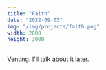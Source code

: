 ```yaml
---
title: "Faith"
date: "2022-09-03"
img: "/img/projects/faith.png"
width: 2000
height: 3000
---
```


Venting. I'll talk about it later.
